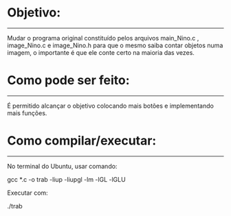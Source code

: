 # Objetivo:
--------------------------------
Mudar o programa original constituído pelos arquivos main_Nino.c , image_Nino.c e image_Nino.h para que o mesmo saiba contar objetos numa imagem, o importante é que ele conte certo na maioria das vezes.

# Como pode ser feito:
--------------------------------
É permitido alcançar o objetivo colocando mais botões e implementando mais funções.

# Como compilar/executar:
-------------------------------
No terminal do Ubuntu, usar comando:

gcc *.c -o trab -liup -liupgl -lm -lGL -lGLU

Executar com:

./trab
